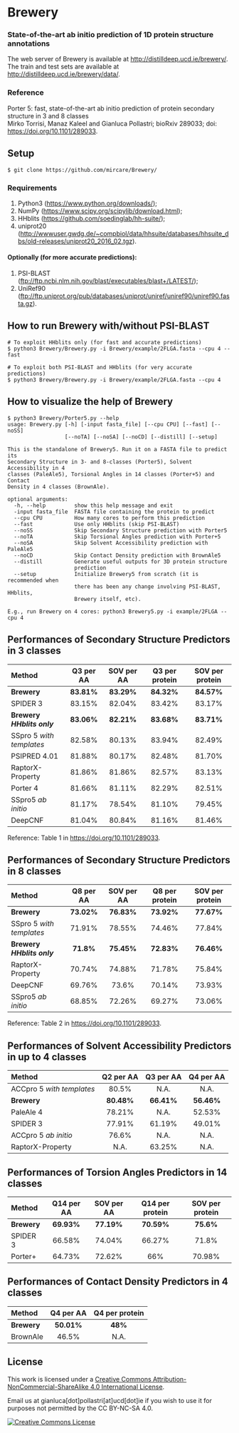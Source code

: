 # Brewery
### State-of-the-art ab initio prediction of 1D protein structure annotations 

The web server of Brewery is available at http://distilldeep.ucd.ie/brewery/.  
The train and test sets are available at http://distilldeep.ucd.ie/brewery/data/.


### Reference
Porter 5: fast, state-of-the-art ab initio prediction of protein secondary structure in 3 and 8 classes<br>
Mirko Torrisi, Manaz Kaleel and Gianluca Pollastri; bioRxiv 289033; doi: https://doi.org/10.1101/289033.


## Setup
```
$ git clone https://github.com/mircare/Brewery/
```

### Requirements
1. Python3 (https://www.python.org/downloads/);
1. NumPy (https://www.scipy.org/scipylib/download.html);
1. HHblits (https://github.com/soedinglab/hh-suite/);
1. uniprot20 (http://wwwuser.gwdg.de/~compbiol/data/hhsuite/databases/hhsuite_dbs/old-releases/uniprot20_2016_02.tgz).

#### Optionally (for more accurate predictions):
1. PSI-BLAST (ftp://ftp.ncbi.nlm.nih.gov/blast/executables/blast+/LATEST/); 
1. UniRef90 (ftp://ftp.uniprot.org/pub/databases/uniprot/uniref/uniref90/uniref90.fasta.gz).


## How to run Brewery with/without PSI-BLAST
```
# To exploit HHblits only (for fast and accurate predictions)
$ python3 Brewery/Brewery.py -i Brewery/example/2FLGA.fasta --cpu 4 --fast

# To exploit both PSI-BLAST and HHblits (for very accurate predictions)
$ python3 Brewery/Brewery.py -i Brewery/example/2FLGA.fasta --cpu 4
```


## How to visualize the help of Brewery
```
$ python3 Brewery/Porter5.py --help
usage: Brewery.py [-h] [-input fasta_file] [--cpu CPU] [--fast] [--noSS]
                  [--noTA] [--noSA] [--noCD] [--distill] [--setup]

This is the standalone of Brewery5. Run it on a FASTA file to predict its
Secondary Structure in 3- and 8-classes (Porter5), Solvent Accessibility in 4
classes (PaleAle5), Torsional Angles in 14 classes (Porter+5) and Contact
Density in 4 classes (BrownAle).

optional arguments:
  -h, --help         show this help message and exit
  -input fasta_file  FASTA file containing the protein to predict
  --cpu CPU          How many cores to perform this prediction
  --fast             Use only HHblits (skip PSI-BLAST)
  --noSS             Skip Secondary Structure prediction with Porter5
  --noTA             Skip Torsional Angles prediction with Porter+5
  --noSA             Skip Solvent Accessibility prediction with PaleAle5
  --noCD             Skip Contact Density prediction with BrownAle5
  --distill          Generate useful outputs for 3D protein structure
                     prediction
  --setup            Initialize Brewery5 from scratch (it is recommended when
                     there has been any change involving PSI-BLAST, HHblits,
                     Brewery itself, etc).

E.g., run Brewery on 4 cores: python3 Brewery5.py -i example/2FLGA --cpu 4
```


## Performances of Secondary Structure Predictors in 3 classes
| Method | Q3 per AA | SOV per AA | Q3 per protein | SOV per protein |
| :--- | :---: | :---: | :---: | :---: |
| **Brewery** | **83.81%** | **83.29%** | **84.32%** | **84.57%** |
| SPIDER 3 | 83.15% | 82.04% | 83.42% | 83.17% |
| **Brewery *HHblits only*** | **83.06%** | **82.21%** | **83.68%** | **83.71%** |
| SSpro 5 *with templates* | 82.58% | 80.13% | 83.94% | 82.49% |
| PSIPRED 4.01 | 81.88% | 80.17% | 82.48% | 81.70% |
| RaptorX-Property | 81.86% | 81.86% | 82.57% | 83.13% |
| Porter 4 | 81.66% | 81.11% | 82.29% | 82.51% | 
| SSpro5 *ab initio* | 81.17% | 78.54% | 81.10% | 79.45% |
| DeepCNF | 81.04% | 80.84% | 81.16% | 81.46% |

Reference: Table 1 in https://doi.org/10.1101/289033.


## Performances of Secondary Structure Predictors in 8 classes
| Method | Q8 per AA | SOV per AA | Q8 per protein | SOV per protein |
| :--- | :---: | :---: | :---: | :---: |
| **Brewery** | **73.02%** | **76.83%** | **73.92%** | **77.67%** |
| SSpro 5 *with templates* | 71.91% | 78.55% | 74.46% | 77.84% |
| **Brewery *HHblits only*** | **71.8%** | **75.45%** | **72.83%** | **76.46%** |
| RaptorX-Property | 70.74% | 74.88% | 71.78% | 75.84% |
| DeepCNF | 69.76% | 73.6% | 70.14% | 73.93% |
| SSpro5 *ab initio* | 68.85% | 72.26% | 69.27% | 73.06% |

Reference: Table 2 in https://doi.org/10.1101/289033.


## Performances of Solvent Accessibility Predictors in up to 4 classes
| Method | Q2 per AA | Q3 per AA | Q4 per AA |
| :--- | :---: | :---: | :---: |
| ACCpro 5 *with templates* | 80.5% | N.A. | N.A. |
| **Brewery** | **80.48%** | **66.41%** | **56.46%** |
| PaleAle 4 | 78.21% | N.A. | 52.53% |
| SPIDER 3 | 77.91% | 61.19% | 49.01% |
| ACCpro 5 *ab initio* | 76.6% | N.A. | N.A. |
| RaptorX-Property | N.A. | 63.25% | N.A. |


## Performances of Torsion Angles Predictors in 14 classes
| Method | Q14 per AA | SOV per AA | Q14 per protein | SOV per protein |
| :--- | :---: | :---: | :---: | :---: |
| **Brewery** | **69.93%** | **77.19%** | **70.59%** | **75.6%** |
| SPIDER 3 | 66.58% | 74.04% | 66.27% | 71.8% |
| Porter+ | 64.73% | 72.62% | 66% | 70.98% |


## Performances of Contact Density Predictors in 4 classes
| Method | Q4 per AA | Q4 per protein |
| :--- | :---: | :---: |
| **Brewery** | **50.01%** | **48%** |
| BrownAle | 46.5% | N.A. |


## License
This work is licensed under a <a rel="license" href="http://creativecommons.org/licenses/by-nc-sa/4.0/">Creative Commons Attribution-NonCommercial-ShareAlike 4.0 International License</a>.

Email us at gianluca[dot]pollastri[at]ucd[dot]ie if you wish to use it for purposes not permitted by the CC BY-NC-SA 4.0.

<a rel="license" href="http://creativecommons.org/licenses/by-nc-sa/4.0/"><img alt="Creative Commons License" style="border-width:0" src="https://i.creativecommons.org/l/by-nc-sa/4.0/88x31.png" /></a>

